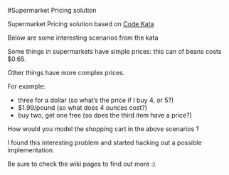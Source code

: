 #Supermarket Pricing solution 

Supermarket Pricing solution based on [Code Kata](http://codekata.com/kata/kata01-supermarket-pricing/)

Below are some interesting scenarios from the kata

Some things in supermarkets have simple prices: this can of beans costs $0.65.

Other things have more complex prices. 

For example:

* three for a dollar (so what’s the price if I buy 4, or 5?)
* $1.99/pound (so what does 4 ounces cost?)
* buy two, get one free (so does the third item have a price?)

How would you model the shopping cart in the above scenarios ?

I found this interesting problem and started hacking out a possible implementation.

Be sure to check the wiki pages to find out more :)